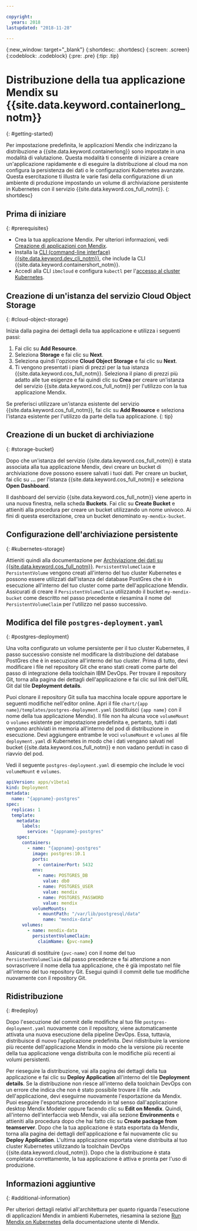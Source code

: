 ```yaml
---

copyright:
  years: 2018
lastupdated: "2018-11-28"

---
```


{:new_window: target="_blank"}
{:shortdesc: .shortdesc}
{:screen: .screen}
{:codeblock: .codeblock}
{:pre: .pre}
{:tip: .tip}

# Distribuzione della tua applicazione Mendix su {{site.data.keyword.containerlong_notm}}
{: #getting-started}

Per impostazione predefinita, le applicazioni Mendix che indirizzano la distribuzione a {{site.data.keyword.containerlong}} sono impostate in una modalità di valutazione. Questa modalità ti consente di iniziare a creare un'applicazione rapidamente e di eseguire la distribuzione al cloud ma non configura la persistenza dei dati o le configurazioni Kubernetes avanzate. Questa esercitazione ti illustra le varie fasi della configurazione di un ambiente di produzione impostando un volume di archiviazione persistente in Kubernetes con il servizio {{site.data.keyword.cos_full_notm}}.
{: shortdesc}

## Prima di iniziare
{: #prerequisites}

- Crea la tua applicazione Mendix. Per ulteriori informazioni, vedi [Creazione di applicazioni con Mendix](/docs/apps/tutorials/tutorial_mendix_getting_started.html).
- Installa la [CLI (command-line interface) {{site.data.keyword.dev_cli_notm}}](/docs/cli/index.html), che include la CLI {{site.data.keyword.containershort_notm}}.
- Accedi alla CLI `ibmcloud` e configura `kubectl` per l'[accesso al cluster Kubernetes](/docs/containers/cs_tutorials.html#cs_cluster_tutorial_lesson3).

## Creazione di un'istanza del servizio Cloud Object Storage
{: #cloud-object-storage}

Inizia dalla pagina dei dettagli della tua applicazione e utilizza i seguenti passi:
1. Fai clic su **Add Resource**.
2. Seleziona **Storage** e fai clic su **Next**.
3. Seleziona quindi l'opzione **Cloud Object Storage** e fai clic su **Next**.
4. Ti vengono presentati i piani di prezzi per la tua istanza {{site.data.keyword.cos_full_notm}}. Seleziona il piano di prezzi più adatto alle tue esigenze e fai quindi clic su **Crea** per creare un'istanza del servizio {{site.data.keyword.cos_full_notm}} per l'utilizzo con la tua applicazione Mendix.

  Se preferisci utilizzare un'istanza esistente del servizio {{site.data.keyword.cos_full_notm}}, fai clic su **Add Resource** e seleziona l'istanza esistente per l'utilizzo da parte della tua applicazione.
  {: tip}

## Creazione di un bucket di archiviazione
{: #storage-bucket}

Dopo che un'istanza del servizio {{site.data.keyword.cos_full_notm}} è stata associata alla tua applicazione Mendix, devi creare un bucket di archiviazione dove possono essere salvati i tuoi dati. Per creare un bucket, fai clic su **...** per l'istanza {{site.data.keyword.cos_full_notm}} e seleziona **Open Dashboard**.  

Il dashboard del servizio {{site.data.keyword.cos_full_notm}} viene aperto in una nuova finestra, nella scheda **Buckets**. Fai clic su **Create Bucket** e attieniti alla procedura per creare un bucket utilizzando un nome univoco. Ai fini di questa esercitazione, crea un bucket denominato `my-mendix-bucket`.

## Configurazione dell'archiviazione persistente
{: #kubernetes-storage}

Attieniti quindi alla documentazione per [Archiviazione dei dati su {{site.data.keyword.cos_full_notm}}](/docs/containers/cs_storage_cos.html). `PersistentVolumeClaim` e `PersistentVolume` vengono creati all'interno del tuo cluster Kubernetes e possono essere utilizzati dall'istanza del database PostGres che è in esecuzione all'interno del tuo cluster come parte dell'applicazione Mendix. Assicurati di creare il `PersistentVolumeClaim` utilizzando il bucket `my-mendix-bucket` come descritto nel passo precedente e riesamina il nome del `PersistentVolumeClaim` per l'utilizzo nel passo successivo.

## Modifica del file `postgres-deployment.yaml`
{: #postgres-deployment}

Una volta configurato un volume persistente per il tuo cluster Kubernetes, il passo successivo consiste nel modificare la distribuzione del database PostGres che è in esecuzione all'interno del tuo cluster. Prima di tutto, devi modificare i file nel repository Git che erano stati creati come parte del passo di integrazione della toolchain IBM DevOps. Per trovare il repository Git, torna alla pagina dei dettagli dell'applicazione e fai clic sul link dell'URL Git dal tile **Deployment details**.  

Puoi clonare il repository Git sulla tua macchina locale oppure apportare le seguenti modifiche nell'editor online. Apri il file `chart/{app name}/templates/postgres-deployment.yaml` (sostituisci `{app name}` con il nome della tua applicazione Mendix). Il file non ha alcuna voce `volumeMount` o `volumes` esistente per impostazione predefinita e, pertanto, tutti i dati vengono archiviati in memoria all'interno del pod di distribuzione in esecuzione. Devi aggiungere entrambe le voci `volumeMount` e `volumes` al file `deployment.yaml` di Kubernetes in modo che i dati vengano salvati nel bucket {{site.data.keyword.cos_full_notm}} e non vadano perduti in caso di riavvio del pod. 

Vedi il seguente `postgres-deployment.yaml` di esempio che include le voci `volumeMount` e `volumes`.  
```yaml
apiVersion: apps/v1beta1
kind: Deployment
metadata:
  name: "{appname}-postgres"
spec:
  replicas: 1
  template:
    metadata:
      labels:
        service: "{appname}-postgres"
    spec:
      containers:
        - name: "{appname}-postgres"
          image: postgres:10.1
          ports:
            - containerPort: 5432
          env:
            - name: POSTGRES_DB
              value: db0
            - name: POSTGRES_USER
              value: mendix
            - name: POSTGRES_PASSWORD
              value: mendix
          volumeMounts:
            - mountPath: "/var/lib/postgresql/data"
              name: "mendix-data"
      volumes:
        - name: mendix-data
          persistentVolumeClaim:
            claimName: {pvc-name}
```

Assicurati di sostituire `{pvc-name}` con il nome del tuo `PersistentVolumeClaim` dal passo precedenze e fai attenzione a non sovrascrivere il nome della tua applicazione, che è già impostato nel file all'interno del tuo repository Git. Esegui quindi il commit delle tue modifiche nuovamente con il repository Git.

## Ridistribuzione
{: #redeploy}

Dopo l'esecuzione del commit delle modifiche al tuo file `postgres-deployment.yaml` nuovamente con il repository, viene automaticamente attivata una nuova esecuzione della pipeline DevOps. Essa, tuttavia, distribuisce di nuovo l'applicazione predefinita. Devi ridistribuire la versione più recente dell'applicazione Mendix in modo che la versione più recente della tua applicazione venga distribuita con le modifiche più recenti ai volumi persistenti.

Per rieseguire la distribuzione, vai alla pagina dei dettagli della tua applicazione e fai clic su **Deploy Application** all'interno del tile **Deployment details**. Se la distribuzione non riesce all'interno della toolchain DevOps con un errore che indica che non è stato possibile trovare il file `.mda` dell'applicazione, devi eseguirne nuovamente l'esportazione da Mendix. Puoi eseguire l'esportazione procedendo in tal senso dall'applicazione desktop Mendix Modeler oppure facendo clic su **Edit on Mendix**. Quindi, all'interno dell'interfaccia web Mendix, vai alla sezione **Environments** e attieniti alla procedura dopo che hai fatto clic su **Create package from teamserver**. Dopo che la tua applicazione è stata esportata da Mendix, torna alla pagina dei dettagli dell'applicazione e fai nuovamente clic su **Deploy Application**. L'ultima applicazione esportata viene distribuita al tuo cluster Kubernetes utilizzando la toolchain DevOps {{site.data.keyword.cloud_notm}}. Dopo che la distribuzione è stata completata correttamente, la tua applicazione è attiva e pronta per l'uso di produzione.

## Informazioni aggiuntive
{: #additional-information}

Per ulteriori dettagli relativi all'architettura per quanto riguarda l'esecuzione di applicazioni Mendix in ambienti Kubernetes, riesamina la sezione [Run Mendix on Kubernetes](https://docs.mendix.com/developerportal/deploy/run-mendix-on-kubernetes) della documentazione utente di Mendix.
